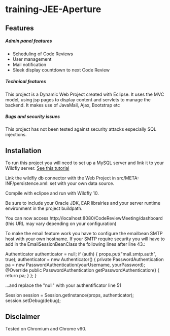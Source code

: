 # training-JEE-Aperture

## Features

##### Admin panel features
* Scheduling of Code Reviews
* User management
* Mail notification
* Sleek display countdown to next Code Review

##### Technical features
This project is a Dynamic Web Project created with Eclipse.
It uses the MVC model, using jsp pages to display content and servlets to manage the backend.
It makes use of JavaMail, Ajax, Bootstrap etc


##### Bugs and security issues
This project has not been tested against security attacks especially SQL injections.

## Installation
To run this project you will need to set up a MySQL server and link it to your Wildfly server. [See this tutorial](http://www.techpaste.com/2014/05/how-to-configure-datasource-in-jboss-wildfly/)

Link the wildfly db connector with the Web Project in src/META-INF/persistence.xml: set <jta-data-source> with your own data source.

Compile with eclipse and run with Wildfly 10. 

Be sure to include your Oracle JDK, EAR librairies and your server runtime environment in the project buildpath.

You can now access http://localhost:8080/CodeReviewMeeting/dashboard (this URL may vary depending on your configuration)

To make the email feature work you have to configure the emailbean SMTP host with your own hostname. If your SMTP require security you will have to add in the EmailSessionBeanClass the following lines after line 43.:

Authenticator authenticator = null;
if (auth) {
    props.put("mail.smtp.auth", true);
    authenticator = new Authenticator() {
        private PasswordAuthentication pa = new PasswordAuthentication(yourUsername, yourPassword);
        @Override
        public PasswordAuthentication getPasswordAuthentication() {
            return pa;
        }
    };
}

...and replace the "null" with your authentificator line 51

Session session = Session.getInstance(props, authenticator);
session.setDebug(debug);


## Disclaimer 
Tested on Chromium and Chrome v60.
